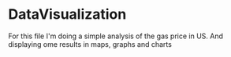 # DataVisualization
For this file I'm doing a simple analysis of the gas price in US. And displaying ome results in maps, graphs and charts

